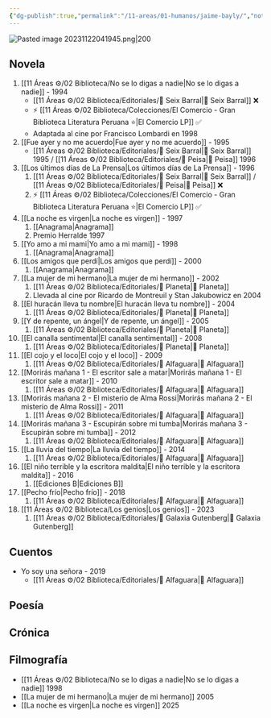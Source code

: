 ```yaml
---
{"dg-publish":true,"permalink":"/11-areas/01-humanos/jaime-bayly/","noteIcon":""}
---
```


 ![Pasted image 20231122041945.png|200](/img/user/02%20Image/Pasted%20image%2020231122041945.png)
## Novela
1. [[11 Áreas ⚙/02 Biblioteca/No se lo digas a nadie\|No se lo digas a nadie]] - 1994
	- [[11 Áreas ⚙/02 Biblioteca/Editoriales/📔 Seix Barral\|📔 Seix Barral]] ❌
	- ⚡ [[11 Áreas ⚙/02 Biblioteca/Colecciones/El Comercio - Gran Biblioteca Literatura Peruana ⭐️\|El Comercio LP]] ✅
	- Adaptada al cine por Francisco Lombardi en 1998
2. [[Fue ayer y no me acuerdo\|Fue ayer y no me acuerdo]] - 1995
	- [[11 Áreas ⚙/02 Biblioteca/Editoriales/📔 Seix Barral\|📔 Seix Barral]] 1995 / [[11 Áreas ⚙/02 Biblioteca/Editoriales/📔 Peisa\|📔 Peisa]] 1996
3. [[Los últimos días de La Prensa\|Los últimos días de La Prensa]] - 1996
	1. [[11 Áreas ⚙/02 Biblioteca/Editoriales/📔 Seix Barral\|📔 Seix Barral]] / [[11 Áreas ⚙/02 Biblioteca/Editoriales/📔 Peisa\|📔 Peisa]] ❌
	2. ⚡ [[11 Áreas ⚙/02 Biblioteca/Colecciones/El Comercio - Gran Biblioteca Literatura Peruana ⭐️\|El Comercio LP]] ✅
5. [[La noche es virgen\|La noche es virgen]] - 1997
	1. [[Anagrama\|Anagrama]]
	2. Premio Herralde 1997
6. [[Yo amo a mi mami\|Yo amo a mi mami]] - 1998
	1. [[Anagrama\|Anagrama]]
7. [[Los amigos que perdí\|Los amigos que perdí]] - 2000
	1. [[Anagrama\|Anagrama]]
8. [[La mujer de mi hermano\|La mujer de mi hermano]] - 2002
	1. [[11 Áreas ⚙/02 Biblioteca/Editoriales/📔 Planeta\|📔 Planeta]]
	2. Llevada al cine por Ricardo de Montreuil y Stan Jakubowicz en 2004
9. [[El huracán lleva tu nombre\|El huracán lleva tu nombre]] - 2004
	1. [[11 Áreas ⚙/02 Biblioteca/Editoriales/📔 Planeta\|📔 Planeta]]
10. [[Y de repente, un ángel\|Y de repente, un ángel]] - 2005
	1. [[11 Áreas ⚙/02 Biblioteca/Editoriales/📔 Planeta\|📔 Planeta]]
11. [[El canalla sentimental\|El canalla sentimental]] - 2008
	1. [[11 Áreas ⚙/02 Biblioteca/Editoriales/📔 Planeta\|📔 Planeta]]
12. [[El cojo y el loco\|El cojo y el loco]] - 2009
	1. [[11 Áreas ⚙/02 Biblioteca/Editoriales/📔 Alfaguara\|📔 Alfaguara]]
13. [[Morirás mañana 1 - El escritor sale a matar\|Morirás mañana 1 - El escritor sale a matar]] - 2010
	1. [[11 Áreas ⚙/02 Biblioteca/Editoriales/📔 Alfaguara\|📔 Alfaguara]]
14. [[Morirás mañana 2 - El misterio de Alma Rossi\|Morirás mañana 2 - El misterio de Alma Rossi]] - 2011
	1. [[11 Áreas ⚙/02 Biblioteca/Editoriales/📔 Alfaguara\|📔 Alfaguara]]
15. [[Morirás mañana 3 - Escupirán sobre mi tumba\|Morirás mañana 3 - Escupirán sobre mi tumba]] - 2012
	1. [[11 Áreas ⚙/02 Biblioteca/Editoriales/📔 Alfaguara\|📔 Alfaguara]]
16. [[La lluvia del tiempo\|La lluvia del tiempo]] - 2014
	1. [[11 Áreas ⚙/02 Biblioteca/Editoriales/📔 Alfaguara\|📔 Alfaguara]]
17. [[El niño terrible y la escritora maldita\|El niño terrible y la escritora maldita]] - 2016
	1. [[Ediciones B\|Ediciones B]]
18. [[Pecho frío\|Pecho frío]] - 2018
	1. [[11 Áreas ⚙/02 Biblioteca/Editoriales/📔 Alfaguara\|📔 Alfaguara]]
19. [[11 Áreas ⚙/02 Biblioteca/Los genios\|Los genios]] - 2023
	1. [[11 Áreas ⚙/02 Biblioteca/Editoriales/📔 Galaxia Gutenberg\|📔 Galaxia Gutenberg]]

## Cuentos
- Yo soy una señora - 2019
	- [[11 Áreas ⚙/02 Biblioteca/Editoriales/📔 Alfaguara\|📔 Alfaguara]]

## Poesía
## Crónica
## Filmografía
- [[11 Áreas ⚙/02 Biblioteca/No se lo digas a nadie\|No se lo digas a nadie]] 1998
- [[La mujer de mi hermano\|La mujer de mi hermano]] 2005
- [[La noche es virgen\|La noche es virgen]] 2025